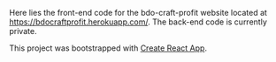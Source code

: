 Here lies the front-end code for the bdo-craft-profit website located at <a>https://bdocraftprofit.herokuapp.com/</a>. The back-end code is currently private.

This project was bootstrapped with [Create React App](https://github.com/facebook/create-react-app). 
